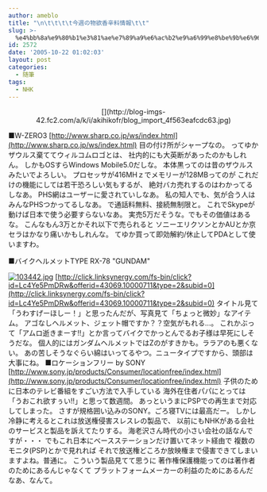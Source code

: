 ```yaml
---
author: ameblo
title: "\n\t\t\t\t今週の物欲香辛料情報\t\t"
slug: >-
  %e4%bb%8a%e9%80%b1%e3%81%ae%e7%89%a9%e6%ac%b2%e9%a6%99%e8%be%9b%e6%96%99%e6%83%85%e5%a0%b1
id: 2572
date: '2005-10-22 01:02:03'
layout: post
categories:
  - 随筆
tags:
  - NHK
---
```


<div align="center">[](http://blog-imgs-42.fc2.com/a/k/i/akihikofr/blog_import_4f563eafcdc63.jpg)</div>

■W-ZERO3 [http://www.sharp.co.jp/ws/index.html](http://www.sharp.co.jp/ws/index.html) 目の付け所がシャープなの。 ってゆかザウルス棄ててウィルコムロゴとは、 社内的にも大英断があったのかもしれん。 しかもOSすらWindows Mobile5.0だしな。 本体黒ってのは昔のザウルスみたいでよろしい。 プロセッサが416MHｚでメモリーが128MBってのが これだけの機能にしては若干恐ろしい気もするが、 絶対バカ売れするのはわかってるしなあ。 PHS網はユーザーに愛されていしなあ。 私の知人でも、気が合う人はみんなPHSつかってるしなあ。 で通話料無料、接続無制限と。 これでSkypeが動けば日本で使う必要すらないなあ。 実売5万だそうな。でもその価値はあるな。 こんなもん3万とかそれ以下で売られると ソニーエリクソンとかAUとか京セラはかなり痛いかもしれんな。 てゆか買って即効解約/休止してPDAとして使いますわ。

■バイクヘルメットTYPE RX-78 "GUNDAM"

[![103442.jpg](http://blog-imgs-42.fc2.com/a/k/i/akihikofr/blog_import_4f563eafbc980.jpg)](http://blog-imgs-42.fc2.com/a/k/i/akihikofr/blog_import_4f563eafcdc63.jpg) [http://click.linksynergy.com/fs-bin/click?id=Lc4Ye5PmDRw&offerid=43069.10000711&type=2&subid=0](http://click.linksynergy.com/fs-bin/click?id=Lc4Ye5PmDRw&offerid=43069.10000711&type=2&subid=0) タイトル見て「うわすげーほしー！」と思ったんだが、写真見て「ちょっと微妙」なアイテム。 アゴなしヘルメット、ジェット帽ですか？？空気がもれる…。 これかぶって「アムロ逝きまーす!!」とか言ってバイクでかっとんでるお子様は早死にしそうだな。 個人的にはガンダムヘルメットではZのがすきかも。ララアのも悪くない。 あの苦しそうなぐらい綿はいってるやつ。ニュータイプですから、頭部は大事にね。 ■ロケーションフリー by SONY [http://www.sony.jp/products/Consumer/locationfree/index.html](http://www.sony.jp/products/Consumer/locationfree/index.html) 子供のために日本のテレビ番組をすごい方法で入手している 海外在住者パパにとっては「うおこれ欲すぅい!!」と思って数週間。 あっというまにPSPでの再生まで対応してしまった。 さすが規格囲い込みのSONY。ごろ寝TVには最高だー。 しかし冷静に考えるとこれは放送権侵害スレスレの製品で、 以前にもNHKがある会社のサービスと製品を訴えてたりする。 海老沢さん時代の小さい会社の話なんですが・・・ でもこれ日本にベースステーションだけ置いてネット経由で 複数のモニタ(PSP)とかで見れれば それで放送権どころか放映権まで侵害できてしまいますよね。普通に。 こういう製品見てて思うに 著作権保護機能ってのは著作者のためにあるんじゃなくて プラットフォームメーカーの利益のためにあるんだなあ、なんて。